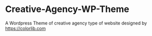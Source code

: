 # Creative-Agency-WP-Theme
A Wordpress Theme of creative agency type of website designed by https://colorlib.com
